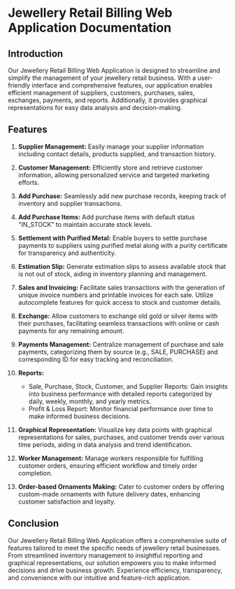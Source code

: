 # Jewellery Retail Billing Web Application Documentation

## Introduction
Our Jewellery Retail Billing Web Application is designed to streamline and simplify the management of your jewellery retail business. With a user-friendly interface and comprehensive features, our application enables efficient management of suppliers, customers, purchases, sales, exchanges, payments, and reports. Additionally, it provides graphical representations for easy data analysis and decision-making.

## Features

1. **Supplier Management:**
   Easily manage your supplier information including contact details, products supplied, and transaction history.

2. **Customer Management:**
   Efficiently store and retrieve customer information, allowing personalized service and targeted marketing efforts.

3. **Add Purchase:**
   Seamlessly add new purchase records, keeping track of inventory and supplier transactions.

4. **Add Purchase Items:**
   Add purchase items with default status "IN_STOCK" to maintain accurate stock levels.

5. **Settlement with Purified Metal:**
   Enable buyers to settle purchase payments to suppliers using purified metal along with a purity certificate for transparency and authenticity.

6. **Estimation Slip:**
   Generate estimation slips to assess available stock that is not out of stock, aiding in inventory planning and management.

7. **Sales and Invoicing:**
   Facilitate sales transactions with the generation of unique invoice numbers and printable invoices for each sale. Utilize autocomplete features for quick access to stock and customer details.

8. **Exchange:**
   Allow customers to exchange old gold or silver items with their purchases, facilitating seamless transactions with online or cash payments for any remaining amount.

9. **Payments Management:**
   Centralize management of purchase and sale payments, categorizing them by source (e.g., SALE, PURCHASE) and corresponding ID for easy tracking and reconciliation.

10. **Reports:**
    - Sale, Purchase, Stock, Customer, and Supplier Reports: Gain insights into business performance with detailed reports categorized by daily, weekly, monthly, and yearly metrics.
    - Profit & Loss Report: Monitor financial performance over time to make informed business decisions.

11. **Graphical Representation:**
    Visualize key data points with graphical representations for sales, purchases, and customer trends over various time periods, aiding in data analysis and trend identification.

12. **Worker Management:**
    Manage workers responsible for fulfilling customer orders, ensuring efficient workflow and timely order completion.

13. **Order-based Ornaments Making:**
    Cater to customer orders by offering custom-made ornaments with future delivery dates, enhancing customer satisfaction and loyalty.

## Conclusion
Our Jewellery Retail Billing Web Application offers a comprehensive suite of features tailored to meet the specific needs of jewellery retail businesses. From streamlined inventory management to insightful reporting and graphical representations, our solution empowers you to make informed decisions and drive business growth. Experience efficiency, transparency, and convenience with our intuitive and feature-rich application.
